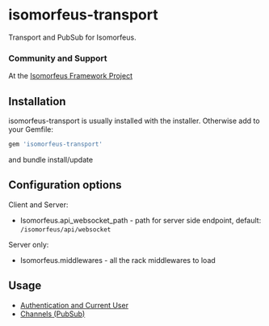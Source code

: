 # isomorfeus-transport

Transport and PubSub for Isomorfeus.

### Community and Support
At the [Isomorfeus Framework Project](https://isomorfeus.com)

## Installation
isomorfeus-transport is usually installed with the installer.
Otherwise add to your Gemfile:
```ruby
gem 'isomorfeus-transport'
```
and bundle install/update

## Configuration options

Client and Server:
- Isomorfeus.api_websocket_path - path for server side endpoint, default: `/isomorfeus/api/websocket`

Server only:
- Isomorfeus.middlewares - all the rack middlewares to load

## Usage

- [Authentication and Current User](https://github.com/isomorfeus/isomorfeus-project/blob/master/isomorfeus-transport/docs/authentication.md)
- [Channels (PubSub)](https://github.com/isomorfeus/isomorfeus-project/blob/master/isomorfeus-transport/docs/channels.md)
